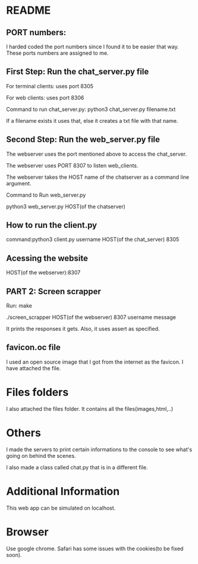 # README


## PORT numbers:
I harded coded the port numbers since I found it to be easier that way. These ports numbers are assigned to me.

## First Step: Run the chat_server.py file
For terminal clients: uses port 8305

For web clients: uses port 8306 

Command to run chat_server.py: python3 chat_server.py filename.txt

If a filename exists it uses that, else it creates a txt file with that name.


## Second Step: Run the web_server.py file

The webserver uses the port mentioned above to access the chat_server.

The webserver uses PORT 8307 to listen web_clients. 

The webserver takes the HOST name of the chatserver as a command line argument.

Command to Run web_server.py

python3 web_server.py HOST(of the chatserver)

## How to run the client.py
command:python3 client.py username HOST(of the chat_server) 8305 

## Acessing the website

HOST(of the webserver):8307

## PART 2: Screen scrapper
Run: make

./screen_scrapper HOST(of the webserver) 8307 username message 

It prints the responses it gets. Also, it uses assert as specified. 

## favicon.oc file
I used an open source image that I got from the internet as the favicon. I have attached the file.

# Files folders

I also attached the files folder. It contains all the files(images,html,..)


# Others
I made the servers to print certain informations to the console to see what's going on behind the scenes.

I also made a class called chat.py that is in a different file.

# Additional Information
This web app can be simulated on localhost.

# Browser
Use google chrome. Safari has some issues with the cookies(to be fixed soon). 



